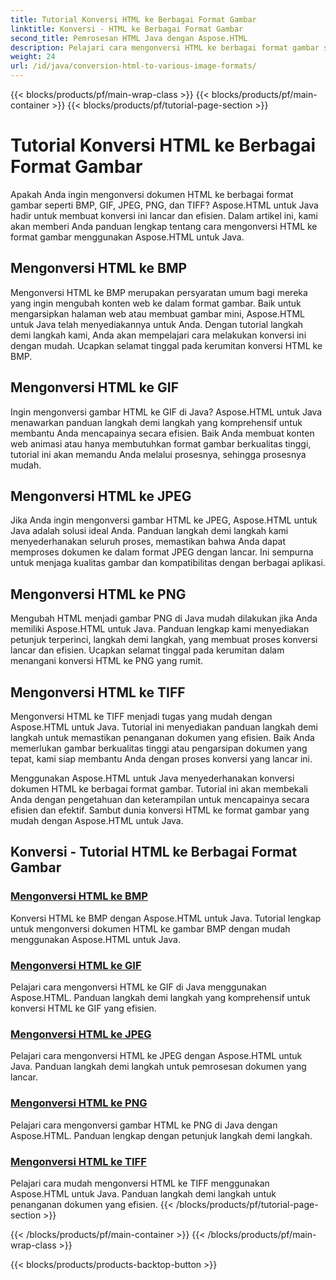 ```yaml
---
title: Tutorial Konversi HTML ke Berbagai Format Gambar
linktitle: Konversi - HTML ke Berbagai Format Gambar
second_title: Pemrosesan HTML Java dengan Aspose.HTML
description: Pelajari cara mengonversi HTML ke berbagai format gambar seperti BMP, GIF, JPEG, PNG, dan TIFF menggunakan Aspose.HTML untuk Java. Tutorial komprehensif ini mencakup pemrosesan dokumen yang efisien.
weight: 24
url: /id/java/conversion-html-to-various-image-formats/
---
```


{{< blocks/products/pf/main-wrap-class >}}
{{< blocks/products/pf/main-container >}}
{{< blocks/products/pf/tutorial-page-section >}}

# Tutorial Konversi HTML ke Berbagai Format Gambar


Apakah Anda ingin mengonversi dokumen HTML ke berbagai format gambar seperti BMP, GIF, JPEG, PNG, dan TIFF? Aspose.HTML untuk Java hadir untuk membuat konversi ini lancar dan efisien. Dalam artikel ini, kami akan memberi Anda panduan lengkap tentang cara mengonversi HTML ke format gambar menggunakan Aspose.HTML untuk Java. 

## Mengonversi HTML ke BMP

Mengonversi HTML ke BMP merupakan persyaratan umum bagi mereka yang ingin mengubah konten web ke dalam format gambar. Baik untuk mengarsipkan halaman web atau membuat gambar mini, Aspose.HTML untuk Java telah menyediakannya untuk Anda. Dengan tutorial langkah demi langkah kami, Anda akan mempelajari cara melakukan konversi ini dengan mudah. Ucapkan selamat tinggal pada kerumitan konversi HTML ke BMP.

## Mengonversi HTML ke GIF

Ingin mengonversi gambar HTML ke GIF di Java? Aspose.HTML untuk Java menawarkan panduan langkah demi langkah yang komprehensif untuk membantu Anda mencapainya secara efisien. Baik Anda membuat konten web animasi atau hanya membutuhkan format gambar berkualitas tinggi, tutorial ini akan memandu Anda melalui prosesnya, sehingga prosesnya mudah.

## Mengonversi HTML ke JPEG

Jika Anda ingin mengonversi gambar HTML ke JPEG, Aspose.HTML untuk Java adalah solusi ideal Anda. Panduan langkah demi langkah kami menyederhanakan seluruh proses, memastikan bahwa Anda dapat memproses dokumen ke dalam format JPEG dengan lancar. Ini sempurna untuk menjaga kualitas gambar dan kompatibilitas dengan berbagai aplikasi.

## Mengonversi HTML ke PNG

Mengubah HTML menjadi gambar PNG di Java mudah dilakukan jika Anda memiliki Aspose.HTML untuk Java. Panduan lengkap kami menyediakan petunjuk terperinci, langkah demi langkah, yang membuat proses konversi lancar dan efisien. Ucapkan selamat tinggal pada kerumitan dalam menangani konversi HTML ke PNG yang rumit.

## Mengonversi HTML ke TIFF

Mengonversi HTML ke TIFF menjadi tugas yang mudah dengan Aspose.HTML untuk Java. Tutorial ini menyediakan panduan langkah demi langkah untuk memastikan penanganan dokumen yang efisien. Baik Anda memerlukan gambar berkualitas tinggi atau pengarsipan dokumen yang tepat, kami siap membantu Anda dengan proses konversi yang lancar ini.

Menggunakan Aspose.HTML untuk Java menyederhanakan konversi dokumen HTML ke berbagai format gambar. Tutorial ini akan membekali Anda dengan pengetahuan dan keterampilan untuk mencapainya secara efisien dan efektif. Sambut dunia konversi HTML ke format gambar yang mudah dengan Aspose.HTML untuk Java.

## Konversi - Tutorial HTML ke Berbagai Format Gambar
### [Mengonversi HTML ke BMP](./convert-html-to-bmp/)
Konversi HTML ke BMP dengan Aspose.HTML untuk Java. Tutorial lengkap untuk mengonversi dokumen HTML ke gambar BMP dengan mudah menggunakan Aspose.HTML untuk Java.
### [Mengonversi HTML ke GIF](./convert-html-to-gif/)
Pelajari cara mengonversi HTML ke GIF di Java menggunakan Aspose.HTML. Panduan langkah demi langkah yang komprehensif untuk konversi HTML ke GIF yang efisien.
### [Mengonversi HTML ke JPEG](./convert-html-to-jpeg/)
Pelajari cara mengonversi HTML ke JPEG dengan Aspose.HTML untuk Java. Panduan langkah demi langkah untuk pemrosesan dokumen yang lancar.
### [Mengonversi HTML ke PNG](./convert-html-to-png/)
Pelajari cara mengonversi gambar HTML ke PNG di Java dengan Aspose.HTML. Panduan lengkap dengan petunjuk langkah demi langkah.
### [Mengonversi HTML ke TIFF](./convert-html-to-tiff/)
Pelajari cara mudah mengonversi HTML ke TIFF menggunakan Aspose.HTML untuk Java. Panduan langkah demi langkah untuk penanganan dokumen yang efisien.
{{< /blocks/products/pf/tutorial-page-section >}}

{{< /blocks/products/pf/main-container >}}
{{< /blocks/products/pf/main-wrap-class >}}

{{< blocks/products/products-backtop-button >}}
